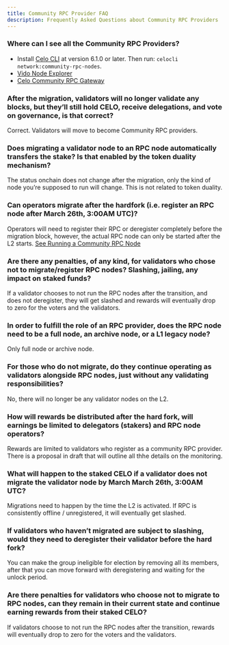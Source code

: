 ```yaml
---
title: Community RPC Provider FAQ
description: Frequently Asked Questions about Community RPC Providers
---
```


### Where can I see all the Community RPC Providers?

- Install [Celo CLI](/cli/index.md) at version 6.1.0 or later. Then run: `celocli network:community-rpc-nodes`.
- [Vido Node Explorer](https://dev.vido.atalma.io/celo/rpc)
- [Celo Community RPC Gateway](https://celo-community.org/)

### After the migration, validators will no longer validate any blocks, but they’ll still hold CELO, receive delegations, and vote on governance, is that correct?

Correct. Validators will move to become Community RPC providers.

### Does migrating a validator node to an RPC node automatically transfers the stake? Is that enabled by the token duality mechanism?

The status onchain does not change after the migration, only the kind of node you’re supposed to run will change. This is not related to token duality.

### Can operators migrate after the hardfork (i.e. register an RPC node after March 26th, 3:00AM UTC)?

Operators will need to register their RPC or deregister completely before the migration block, however, the actual RPC node can only be started after the L2 starts.
[See Running a Community RPC Node](https://docs.celo.org/cel2/operators/community-rpc-node#register-as-rpc-provider)

### Are there any penalties, of any kind, for validators who chose not to migrate/register RPC nodes? Slashing, jailing, any impact on staked funds?

If a validator chooses to not run the RPC nodes after the transition, and does not deregister, they will get slashed and rewards will eventually drop to zero for the voters and the validators.

### In order to fulfill the role of an RPC provider, does the RPC node need to be a full node, an archive node, or a L1 legacy node?

Only full node or archive node.

### For those who do not migrate, do they continue operating as validators alongside RPC nodes, just without any validating responsibilities?

No, there will no longer be any validator nodes on the L2.

### How will rewards be distributed after the hard fork, will earnings be limited to delegators (stakers) and RPC node operators?
  
Rewards are limited to validators who register as a community RPC provider. There is a proposal in draft that will outline all thhe details on the monitoring.

### What will happen to the staked CELO if a validator does not migrate the validator node by March March 26th, 3:00AM UTC?

Migrations need to happen by the time the L2 is activated. If RPC is consistently offline / unregistered, it will eventually get slashed.

### If validators who haven’t migrated are subject to slashing, would they need to deregister their validator before the hard fork?

You can make the group ineligible for election by removing all its members, after that you can move forward with deregistering and waiting for the unlock period.

### Are there penalties for validators who choose not to migrate to RPC nodes, can they remain in their current state and continue earning rewards from their staked CELO?

If validators choose to not run the RPC nodes after the transition, rewards will eventually drop to zero for the voters and the validators.
